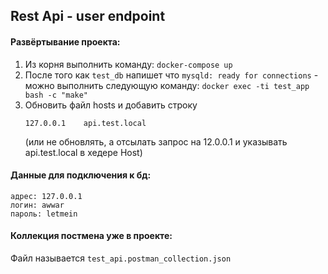 ## Rest Api - user endpoint

#### Развёртывание проекта:

1. Из корня выполнить команду: 
    `docker-compose up`
2. После того как `test_db` напишет что `mysqld: ready for connections` - можно выполнить следующую команду: 
    `docker exec -ti test_app bash -c "make"`
3. Обновить файл hosts и добавить строку 
   ```
   127.0.0.1    api.test.local
   ```
   (или не обновлять, а отсылать запрос на 12.0.0.1 и указывать api.test.local в хедере Host)
   

#### Данные для подключения к бд:

```
адрес: 127.0.0.1
логин: awwar
пароль: letmein
```

#### Коллекция постмена уже в проекте:

Файл называется ```test_api.postman_collection.json```